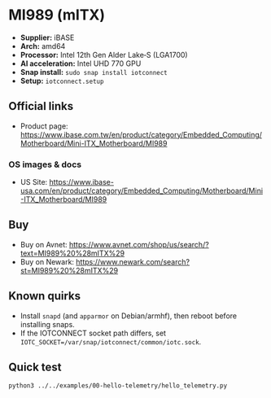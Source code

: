 # MI989 (mITX)

- **Supplier:** iBASE
- **Arch:** amd64
- **Processor:** Intel 12th Gen Alder Lake‑S (LGA1700)
- **AI acceleration:** Intel UHD 770 GPU
- **Snap install:** `sudo snap install iotconnect`
- **Setup:** `iotconnect.setup`

## Official links
- Product page: https://www.ibase.com.tw/en/product/category/Embedded_Computing/Motherboard/Mini-ITX_Motherboard/MI989

### OS images & docs
- US Site: https://www.ibase-usa.com/en/product/category/Embedded_Computing/Motherboard/Mini-ITX_Motherboard/MI989

## Buy
- Buy on Avnet: https://www.avnet.com/shop/us/search/?text=MI989%20%28mITX%29
- Buy on Newark: https://www.newark.com/search?st=MI989%20%28mITX%29

## Known quirks
- Install `snapd` (and `apparmor` on Debian/armhf), then reboot before installing snaps.
- If the IOTCONNECT socket path differs, set `IOTC_SOCKET=/var/snap/iotconnect/common/iotc.sock`.

## Quick test
```bash
python3 ../../examples/00-hello-telemetry/hello_telemetry.py
```

